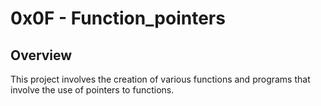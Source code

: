# 0x0F - Function_pointers

## Overview

 This project involves the creation of various functions and programs that involve the use of pointers to functions.